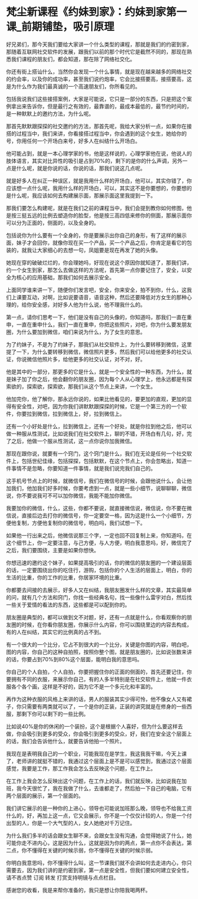# 梵尘新课程《约妹到家》：约妹到家第一课_前期铺垫，吸引原理

好兄弟们，那今天我们要给大家讲一个什么类型的课程，那就是我们的约密到家，那随着互联网社交软件的发展，跟我们以前的那个时代它是截然不同的，那现在熟悉我们课程的朋友们，都会知道，那在除了网络社交化。

你还有街上搭讪什么，当然你会发现一个什么事情，就是现在越来越多的网络社交的约会率，以及你的成功率，甚至我们说约炮率，它会比接搭要高，接搭要高，这是为什么作为我们最真诚的一个高速朋友们，你所看见的。

包括我说我们这些接搭案例，大家是可能说，它只是一部分的东西，只是把这个案例拿出来告诉你，但是最行之有效的，最靠谱的，最成本最低的，最节约时间的，是一种默默上的邀约方法，为什么呢。

那首先默默跟探探的社交邀约的方法，那首先呢，我给大家分析一点，如果你在接搭的过程当中，我们来讲，你看接搭过程当中，你会遇到的这个女生，她给你的号，你用任何一个开场白来号，好多人在纠结什么开场白。

他可能占到，就是一本心理学家的书，他是这样说的，心理学家他在说，他说人的肢体语言，其实对比异性的吸引是占到70%的，剩下的是你的什么声调，另外一点是什么呢，就是你说的话，你说的话，那我们说这几点呢。

就是好多人在纠正一种误区，就是我用什么样的开场白，他可以，其实你错了，你应该想一点什么呢，我用什么样的开场白，可以，其实这不是你要想的，你要想的是什么呢，我应该如何去构建展示面，那展示面这里我提到一下。

那我们要怎么构建呢，就是在我们之前的课程当中，我们会提到教你如何修图，他是按三挺五远的比例去塑造你的脸型，他是按三高四低来修你的侧面，那展示面你可以分为正面的，侧面的，以及全身的。

包括说你为什么要有一个全身的，你是要展示出你自己的身形，有了这样的展示面，妹子才会回你，就像你现在买一个产品，买一个产品之后，你肯定是看它的包装的，就我让大家细心的去想一句，凤姐要是现在再发了她的头像。

她现在穿的破破烂烂的，你会理她吗，好现在说这个原因你就知道了，那我们讲，约一个女生到家，那怎么去做这样的方法呢，首先第一点你要记住了，安全，以安全为核心的应用基础，那我们如何去展示安全。

上面同学谁来讲一下，随便你们发言吧，安全，你来安全，拍不到你，什么，这我们上课要互动，对啊，比如说要语音，语音这种，然后还要降低对方女生的那种心理的，给你安全感，对好多人他为什么说，他不理我什么的。

第一点，请你们思考一下，他们是没有自己的头像的，你知道吗，那我们一直在重申，一直在重申什么，我们一直在重申，你把这些照片，对吧，你为什么要发朋友圈，为什么要加到微信，咱们来说为什么，为了女生的意思。

为了约妹子，不是为了约妹子，那我们从社交软件上，为什么要转移到微信，这里提了一下，为什么要转移到微信，微信照片更多，然后我们可以给他更多的社交认证，你说微信他照片多，给他更多的社交认证，对不对，好。

他是其中的一部分，那更多的它是什么，就是一个安全性的一种东西，为什么，就是妹子加了你之后，他会翻你的朋友圈，因为每个人从心理学上，他永远都是有探索欲的，探索欲，探索欲，那我们从这个节点上来讲，一个女生。

他加完你，他了解你，那永远你说的，如果比他看见的，要更加的直观，更加的显得有安全性，对吧，因为你我们讲默默跟探探的时候，它是一个第三方的一个软件，你要拉到微信，拉到微信上，好，拉到微信上。

还有一个小好处是什么，拉到微信上，还有一个好处，就是你拉到他之后，他可以做一种服从性测试，比如说我们在社交软件上，聊的不错，开场白有几句，好，完了之后，他做一个服从性测试，这一点你说你加我微信。

那现在跟你说，就要有一个窍门，这个窍门是什么，我们在无论是任何一个社交软件上，包括世纪佳缘，包括探探，包括默默，在这个节点上，你会忽略出，知道一件事情不是忽略，你要知道一件事情，就是我们说完我们自己的。

这手机号节点上的时候，就微信号，我们在微信号的时候，会跟他说什么，会让他加我们，他加我们好多时候，你要考虑到一点，就是一些小细节，说聊聊聊，微信说，你不要说我可不可以加你微信，我能不能加你微信。

我要加你的微信，什么，这些，你都不要说，就直接微信说，微信说，你不要在微信说，直接后边去打你的微信号，你一定要空一格，因为这是什么一个小细节，方便他复制，方便他复制你的微信号，明白吗，我们试想一下。

如果他一行出来之后，他微信说那三个字，一定也回不回复制上来，你知道吗，在这个细节上，你一定要注意，与己方便，与人方便，明白我意思吗，好，微信完了之后，我们要围绕，主要是如果你想快。

你想迅速的邀约这个妹子，如果提高吸引的话，你的微信的朋友圈的一个建设层面的话，一定要围绕出你的吃住行，游购，包括你的个人生活的层面上，明白，你的生活的比重，你的工作的比重，你居家环境的比重。

你都要去间接的去展示，好多人又在纠结，我朋友圈发什么样的文章，其实最简单的问，就有几个方法和窍门，你找一些经典名句，找一些像什么雷宇对白，然后找一些关于爱情的看法的东西，这些都是可以配到你的。

朋友圈是典型的，都可以做到文不对题，好，还有一点就是什么，你看观察你的朋友圈的时候，在你看你朋友圈，你展示什么内容，你可以围绕里边的内容去构成，有的人在纠结，其实它的比例真的占不到。

有一个很大的一个比分，它占不到很大的一个比分，关键是你图的内容，明白吧，图的内容，你自己的这种自拍照，按照你整个图，就是朋友圈的，比如说张数来讲的话，你要占到70%到80%这个层面，能明白我的意思吗。

你自己的个人自拍，个人自拍，你要把握住你的正面的侧面的，首先还要记住，你要拥有不同的衣服，来展示你自己，有的人多半特别是在社交软件上，他就一件衣服各个各个画，这样是不好的，因为它不是一个多元化和丰富的。

再作为这种衣服的风格上来讲的话，男人的服装其实少得可怜，他不像女人又有裙子，你只需要有两类就可以了，一个是你的正装，正装的讲究就是在修身的一些西服，那剩下你可以剩下的一些比例。

比如说40%是你的休闲的一个装扮，这个是根据个人喜好，但为什么要这样去做，你会吸引到更多的受众，你会吸引到更多的受众，好，我们在安全这个层面上的话，我们会告诉他什么，就要告诉他拍一个照片。

我现在是表明我自己的一个职业，可能我现在是学生，我这我我干嘛，今天上课了，老师讲的就挺不错的，我通过这个层面上是不是可以感觉到，我通过这个层面感觉，我要是工作，那工作我会怎么去反映这个问题，在工作上。

在工作上我会怎么反映出这个问题，在工作上的话，我们就反映，比如说我在加班，我今天很忙了，我在我做了什么，去谁都走了，然后拍一下自己的电脑，它有两个层面的展示，第一个层面的。

我们讲它展示的是一种你的上进心，领导也可能说加班那么晚，领导也不给我工资什么的，好，再加上这一点，它又会展示，你不是一个仅仅计较的人，你是一个付出型的人，你是一个大气型的人，女人她绝对千万记住。

为什么我们多半的话会跟女生聊不来，会跟女生没有沟通，会觉得她说了什么，她可能你走不进内心，这是因为什么，这就是因为你的两点，第一点你不会表达，第二点，你不懂得在关键的时候示弱，你不懂得在关键的时候示弱。

你明白我意思吗，你不懂得什么叫，这一节课我们就不会讲如何去走进内心，你只需要去，因为我们讲的是约密到家，第一点是安全性，但我们要如何建立安全性，请不吝点赞 订阅 转发 打赏支持明镜与点点栏目。

感谢您的收看，我是来帮你准备的，我只是想让你陪我喝两杯。